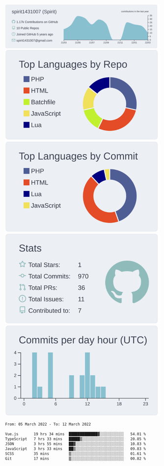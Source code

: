 [![](https://raw.githubusercontent.com/spirit1431007/spirit1431007/master/profile-summary-card-output/nord_bright/0-profile-details.svg)](https://git.io/spiritx)
[![](https://raw.githubusercontent.com/spirit1431007/spirit1431007/master/profile-summary-card-output/nord_bright/1-repos-per-language.svg)](https://git.io/spiritx) [![](https://raw.githubusercontent.com/spirit1431007/spirit1431007/master/profile-summary-card-output/nord_bright/2-most-commit-language.svg)](https://git.io/spiritx)
[![](https://raw.githubusercontent.com/spirit1431007/spirit1431007/master/profile-summary-card-output/nord_bright/3-stats.svg)](https://git.io/spiritx) [![](https://raw.githubusercontent.com/spirit1431007/spirit1431007/master/profile-summary-card-output/nord_bright/4-productive-time.svg)](https://git.io/spiritx)

<!--START_SECTION:waka-->

```text
From: 05 March 2022 - To: 12 March 2022

Vue.js       19 hrs 34 mins  █████████████▓░░░░░░░░░░░   54.01 %
TypeScript   7 hrs 33 mins   █████▒░░░░░░░░░░░░░░░░░░░   20.85 %
JSON         3 hrs 55 mins   ██▓░░░░░░░░░░░░░░░░░░░░░░   10.83 %
JavaScript   3 hrs 33 mins   ██▒░░░░░░░░░░░░░░░░░░░░░░   09.83 %
SCSS         35 mins         ▒░░░░░░░░░░░░░░░░░░░░░░░░   01.61 %
Git          17 mins         ▒░░░░░░░░░░░░░░░░░░░░░░░░   00.82 %
```

<!--END_SECTION:waka-->
